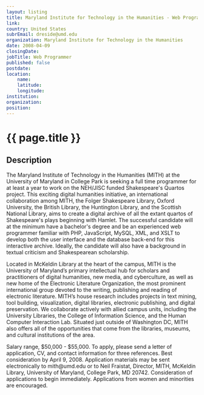 ```yaml
---
layout: listing
title: Maryland Institute for Technology in the Humanities - Web Programmer
link:
country: United States
subrEmail: dreside@umd.edu
organization: Maryland Institute for Technology in the Humanities 
date: 2008-04-09
closingDate: 
jobTitle: Web Programmer
published: false
postdate:
location:
	name: 
	latitude: 
	longitude: 
institution: 
organization: 
position: 
--- 
```



# {{ page.title }}

## Description





<p>The Maryland Institute of Technology in the Humanities (MITH) at the University of Maryland in College Park is seeking a full time programmer for at least a year to work on the NEH/JISC funded Shakespeare's Quartos project.  This exciting digital humanities initiative, an international collaboration among MITH, the Folger Shakespeare Library, Oxford University, the British Library, the Huntington Library, and the Scottish National Library, aims to create a digital archive of all the extant quartos of Shakespeare's plays beginning with Hamlet.  The successful candidate will at the minimum have a bachelor's degree and be an experienced web programmer familiar with PHP, JavaScript, MySQL, XML, and XSLT to develop both the user interface and the database back-end for this interactive archive. Ideally, the candidate will also have a background in textual criticism and Shakespearean scholarship.</p>

<p>Located in McKeldin Library at the heart of the campus, MITH is the University of Maryland’s primary intellectual hub for scholars and practitioners of digital humanities, new media, and cyberculture, as well as new home of the Electronic Literature Organization, the most prominent international group devoted to the writing, publishing and reading of electronic literature. MITH’s house research includes projects in text mining, tool building, visualization, digital libraries, electronic publishing, and digital preservation. We collaborate actively with allied campus units, including the University Libraries, the College of Information Science, and the Human Computer Interaction Lab. Situated just outside of Washington DC, MITH also offers all of the opportunities that come from the libraries, museums, and cultural institutions of the area.</p>


<p>Salary range, $50,000 - $55,000. To apply, please send a letter of application, CV, and contact information for three references. Best consideration by April 9, 2008. Application materials may be sent electronically to mith@umd.edu or to Neil Fraistat, Director, MITH, McKeldin Library, University of Maryland, College Park, MD 20742. Consideration of applications to begin immediately. Applications from women and minorities are encouraged.</p>

